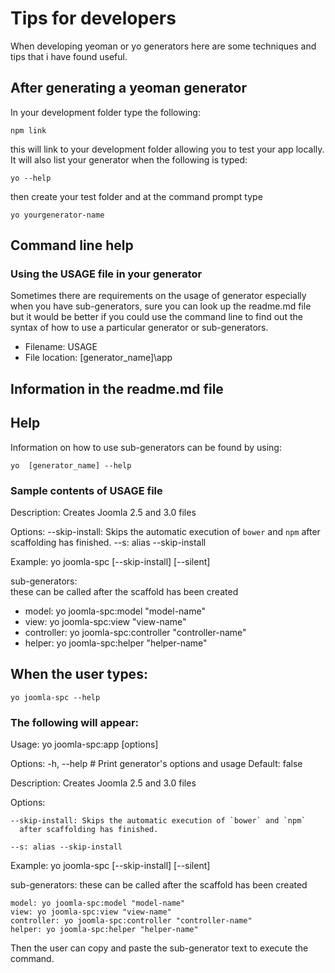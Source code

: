 # Tips for developers
When developing yeoman or yo generators here are some techniques and tips that i have found useful.

## After generating a yeoman generator

In your development folder type the following:

	npm link

this will link to your development folder allowing you to test your app locally.
It will also list your generator when the following is typed:

	yo --help
 
then create your test folder and at the command prompt type

	yo yourgenerator-name


## Command line help
### Using the USAGE file in your generator
Sometimes there are requirements on the usage of generator especially when you have sub-generators, sure you can look up the readme.md file but it would be better if you could use the command line to find out the syntax of how to use a particular generator or sub-generators.

- Filename:  USAGE 
- File location: [generator_name]\app

## Information in the readme.md file

## Help
Information on how to use sub-generators can be found by using: 

	yo  [generator_name] --help

### Sample contents of USAGE file

Description:
    Creates Joomla 2.5 and 3.0 files

Options:
    --skip-install: Skips the automatic execution of `bower` and `npm`
      after scaffolding has finished.
    --s: alias --skip-install

Example:
    yo joomla-spc [--skip-install] [--silent]

sub-generators:    
these can be called after the scaffold has been created

- model: yo joomla-spc:model "model-name"
- view: yo joomla-spc:view "view-name" 
- controller: yo joomla-spc:controller "controller-name"
- helper: yo joomla-spc:helper "helper-name"

## When the user types:

	yo joomla-spc --help

### The following will appear:

Usage:
  yo joomla-spc:app [options]

Options:
  -h,   --help  # Print generator's options and usage  Default: false

Description:
    Creates Joomla 2.5 and 3.0 files

Options:

    --skip-install: Skips the automatic execution of `bower` and `npm`
      after scaffolding has finished.

    --s: alias --skip-install

Example:
    yo joomla-spc [--skip-install] [--silent]

sub-generators:
these can be called after the scaffold has been created

    model: yo joomla-spc:model "model-name"
    view: yo joomla-spc:view "view-name"
    controller: yo joomla-spc:controller "controller-name"
    helper: yo joomla-spc:helper "helper-name"

Then the user can copy and paste the sub-generator text to execute the command.
    
    



 